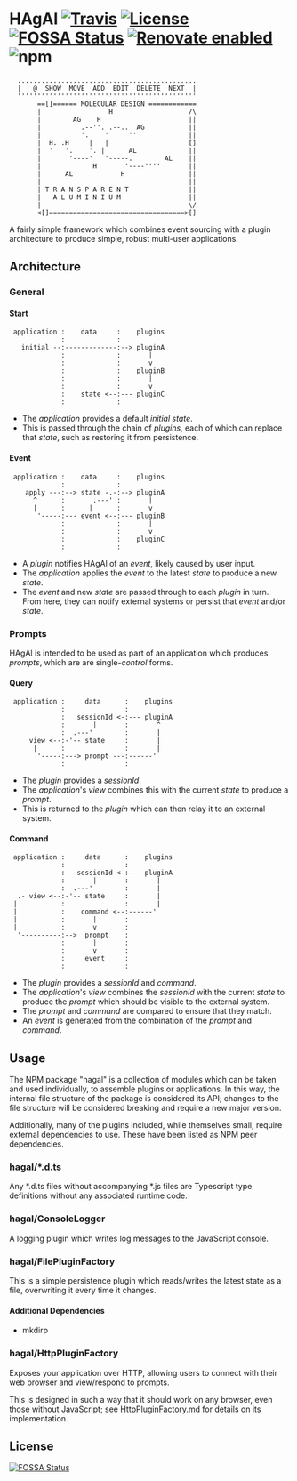 # HAgAl [![Travis](https://img.shields.io/travis/jameswilddev/HAgAl.svg)](https://travis-ci.org/jameswilddev/HAgAl) [![License](https://img.shields.io/github/license/jameswilddev/HAgAl.svg)](https://github.com/jameswilddev/HAgAl/blob/master/license) [![FOSSA Status](https://app.fossa.io/api/projects/git%2Bgithub.com%2Fjameswilddev%2FHAgAl.svg?type=shield)](https://app.fossa.io/projects/git%2Bgithub.com%2Fjameswilddev%2FHAgAl?ref=badge_shield) [![Renovate enabled](https://img.shields.io/badge/renovate-enabled-brightgreen.svg)](https://renovatebot.com/) ![npm](https://img.shields.io/npm/v/hagal.svg)

```
  .............................................
  |   @  SHOW  MOVE  ADD  EDIT  DELETE  NEXT  |
  '''''''''''''''''''''''''''''''''''''''''''''
       ==[]====== MOLECULAR DESIGN ============
       |                 H                   /\
       |        AG    H                      ||
       |          .--''. .--..  AG           ||
       |          '.    '     ''             ||
       |  H. .H     |   |                    []
       |  '   '.    '. |      AL             ||
       |       '----'   '-----.        AL    ||
       |             H       '----''''       ||
       |      AL            H                ||
       |                                     ||
       | T R A N S P A R E N T               ||
       |   A L U M I N I U M                 ||
       |                                     \/
       <[]==================================>[]

```

A fairly simple framework which combines event sourcing with a plugin
architecture to produce simple, robust multi-user applications.

## Architecture

### General

#### Start

```
 application :    data     :    plugins
             :             :
   initial --:-------------:--> pluginA
             :             :       |
             :             :       v
             :             :    pluginB
             :             :       |
             :             :       v
             :    state <--:--- pluginC
             :             :
```

- The *application* provides a default *initial* *state*.
- This is passed through the chain of *plugins*, each of which can replace that
  *state*, such as restoring it from persistence.

#### Event

```
 application :    data     :    plugins
             :             :
    apply ---:--> state -.-:--> pluginA
      ^      :       .---' :       |
      |      :      |      :       v
       '-----:--- event <--:--- pluginB
             :             :       |
             :             :       v
             :             :    pluginC
             :             :
```

- A *plugin* notifies HAgAl of an *event*, likely caused by user input.
- The *application* applies the *event* to the latest *state* to produce a new
  *state*.
- The *event* and new *state* are passed through to each *plugin* in turn.  From
  here, they can notify external systems or persist that *event* and/or *state*.

### Prompts

HAgAl is intended to be used as part of an application which produces *prompts*,
which are are single-*control* forms.

#### Query

```
 application :     data      :    plugins
             :               :
             :   sessionId <-:--- pluginA
             :       |       :       ^
             :  .---'        :       |
     view <--:-'-- state     :       |
      |      :               :       |
       '-----:---> prompt ---:------'
             :               :
```

- The *plugin* provides a *sessionId*.
- The *application*'s *view* combines this with the current *state* to produce a
  *prompt*.
- This is returned to the *plugin* which can then relay it to an external
  system.

#### Command

```
 application :     data      :    plugins
             :               :
             :   sessionId <-:--- pluginA
             :       |       :       |
             :  .---'        :       |
  .- view <--:-'-- state     :       |
 |           :               :       |
 |           :    command <--:------'
 |           :       |       :
 |           :       v       :
  '----------:-->  prompt    :
             :       |       :
             :       v       :
             :     event     :
             :               :
```

- The *plugin* provides a *sessionId* and *command*.
- The *application*'s *view* combines the *sessionId* with the current *state*
  to produce the *prompt* which should be visible to the external system.
- The *prompt* and *command* are compared to ensure that they match.
- An *event* is generated from the combination of the *prompt* and *command*.

## Usage

The NPM package "hagal" is a collection of modules which can be taken and used
individually, to assemble plugins or applications.  In this way, the internal
file structure of the package is considered its API; changes to the file
structure will be considered breaking and require a new major version.

Additionally, many of the plugins included, while themselves small, require
external dependencies to use.  These have been listed as NPM peer dependencies.

### hagal/*.d.ts

Any *.d.ts files without accompanying *.js files are Typescript type definitions
without any associated runtime code.

### hagal/ConsoleLogger

A logging plugin which writes log messages to the JavaScript console.

### hagal/FilePluginFactory

This is a simple persistence plugin which reads/writes the latest state as a
file, overwriting it every time it changes.

#### Additional Dependencies

- mkdirp

### hagal/HttpPluginFactory

Exposes your application over HTTP, allowing users to connect with their web
browser and view/respond to prompts.

This is designed in such a way that it should work on any browser, even those
without JavaScript; see
[HttpPluginFactory.md](Applications/Plugins/InteractionHttpPluginFactory.md) for
details on its implementation.

## License

[![FOSSA Status](https://app.fossa.io/api/projects/git%2Bgithub.com%2Fjameswilddev%2FHAgAl.svg?type=large)](https://app.fossa.io/projects/git%2Bgithub.com%2Fjameswilddev%2FHAgAl?ref=badge_large)
